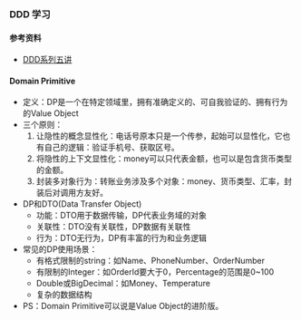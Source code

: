 ### DDD 学习

#### 参考资料
* [DDD系列五讲](https://tech.taobao.org/news/wden4k)

#### Domain Primitive
* 定义：DP是一个在特定领域里，拥有准确定义的、可自我验证的、拥有行为的Value Object
* 三个原则：
  1. 让隐性的概念显性化：电话号原本只是一个传参，起始可以显性化，它也有自己的逻辑：验证手机号、获取区号。
  1. 将隐性的上下文显性化：money可以只代表金额，也可以是包含货币类型的金额。
  1. 封装多对象行为：转账业务涉及多个对象：money、货币类型、汇率，封装后对调用方友好。
* DP和DTO(Data Transfer Object)
  * 功能：DTO用于数据传输，DP代表业务域的对象
  * 关联性：DTO没有关联性，DP数据有关联性
  * 行为：DTO无行为，DP有丰富的行为和业务逻辑
* 常见的DP使用场景：
  * 有格式限制的string：如Name、PhoneNumber、OrderNumber
  * 有限制的Integer：如OrderId要大于0，Percentage的范围是0~100
  * Double或BigDecimal：如Money、Temperature
  * 复杂的数据结构  
* PS：Domain Primitive可以说是Value Object的进阶版。

